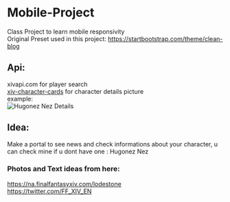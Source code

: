 # Mobile-Project

Class Project to learn mobile responsivity    
Original Preset used in this project: <https://startbootstrap.com/theme/clean-blog>   
   
   
## Api:    
xivapi.com for player search    
[xiv-character-cards](https://xiv-character-cards.drakon.cloud/characters/id/) for character details picture    
example:    
![Hugonez Nez Details](https://github.com/Hugonez/Mobile-Project/assets/114820146/f3e9798a-10d7-48ad-b51d-3d69bd425787)
   
## Idea:    
Make a portal to see news and check informations about your character, u can check mine if u dont have one : Hugonez Nez    

### Photos and Text ideas from here:   
<https://na.finalfantasyxiv.com/lodestone>    
<https://twitter.com/FF_XIV_EN>
